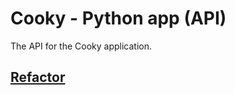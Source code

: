 # Cooky - Python app (API)

The API for the Cooky application.

## [Refactor](./refactor/README.md)

